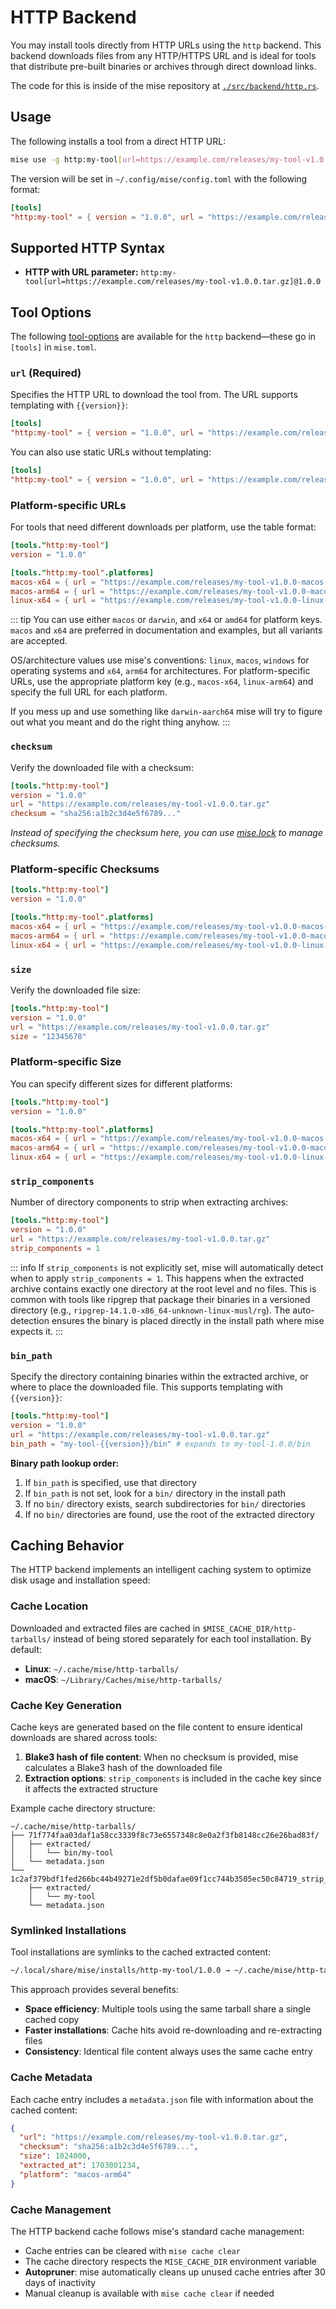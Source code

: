 # HTTP Backend <Badge type="warning" text="experimental" />

You may install tools directly from HTTP URLs using the `http` backend. This backend downloads files from any HTTP/HTTPS URL and is ideal for tools that distribute pre-built binaries or archives through direct download links.

The code for this is inside of the mise repository at [`./src/backend/http.rs`](https://github.com/jdx/mise/blob/main/src/backend/http.rs).

## Usage

The following installs a tool from a direct HTTP URL:

```sh
mise use -g http:my-tool[url=https://example.com/releases/my-tool-v1.0.0.tar.gz]@1.0.0
```

The version will be set in `~/.config/mise/config.toml` with the following format:

```toml
[tools]
"http:my-tool" = { version = "1.0.0", url = "https://example.com/releases/my-tool-v1.0.0.tar.gz" }
```

## Supported HTTP Syntax

- **HTTP with URL parameter:** `http:my-tool[url=https://example.com/releases/my-tool-v1.0.0.tar.gz]@1.0.0`

## Tool Options

The following [tool-options](/dev-tools/#tool-options) are available for the `http` backend—these
go in `[tools]` in `mise.toml`.

### `url` (Required)

Specifies the HTTP URL to download the tool from. The URL supports templating with `{{version}}`:

```toml
[tools]
"http:my-tool" = { version = "1.0.0", url = "https://example.com/releases/my-tool-v{{version}}.tar.gz" }
```

You can also use static URLs without templating:

```toml
[tools]
"http:my-tool" = { version = "1.0.0", url = "https://example.com/releases/my-tool-v1.0.0.tar.gz" }
```

### Platform-specific URLs

For tools that need different downloads per platform, use the table format:

```toml
[tools."http:my-tool"]
version = "1.0.0"

[tools."http:my-tool".platforms]
macos-x64 = { url = "https://example.com/releases/my-tool-v1.0.0-macos-x64.tar.gz" }
macos-arm64 = { url = "https://example.com/releases/my-tool-v1.0.0-macos-arm64.tar.gz" }
linux-x64 = { url = "https://example.com/releases/my-tool-v1.0.0-linux-x64.tar.gz" }
```

::: tip
You can use either `macos` or `darwin`, and `x64` or `amd64` for platform keys. `macos` and `x64` are preferred in documentation and examples, but all variants are accepted.

OS/architecture values use mise's conventions: `linux`, `macos`, `windows` for operating systems and `x64`, `arm64` for architectures. For platform-specific URLs, use the appropriate platform key (e.g., `macos-x64`, `linux-arm64`) and specify the full URL for each platform.

If you mess up and use something like `darwin-aarch64` mise will try to figure out what
you meant and do the right thing anyhow.
:::

### `checksum`

Verify the downloaded file with a checksum:

```toml
[tools."http:my-tool"]
version = "1.0.0"
url = "https://example.com/releases/my-tool-v1.0.0.tar.gz"
checksum = "sha256:a1b2c3d4e5f6789..."
```

*Instead of specifying the checksum here, you can use [mise.lock](/dev-tools/mise-lock) to manage checksums.*

### Platform-specific Checksums

```toml
[tools."http:my-tool"]
version = "1.0.0"

[tools."http:my-tool".platforms]
macos-x64 = { url = "https://example.com/releases/my-tool-v1.0.0-macos-x64.tar.gz", checksum = "sha256:a1b2c3d4e5f6789..." }
macos-arm64 = { url = "https://example.com/releases/my-tool-v1.0.0-macos-arm64.tar.gz", checksum = "sha256:b2c3d4e5f6789..." }
linux-x64 = { url = "https://example.com/releases/my-tool-v1.0.0-linux-x64.tar.gz", checksum = "sha256:c3d4e5f6789..." }
```

### `size`

Verify the downloaded file size:

```toml
[tools."http:my-tool"]
version = "1.0.0"
url = "https://example.com/releases/my-tool-v1.0.0.tar.gz"
size = "12345678"
```

### Platform-specific Size

You can specify different sizes for different platforms:

```toml
[tools."http:my-tool"]
version = "1.0.0"

[tools."http:my-tool".platforms]
macos-x64 = { url = "https://example.com/releases/my-tool-v1.0.0-macos-x64.tar.gz", size = "12345678" }
macos-arm64 = { url = "https://example.com/releases/my-tool-v1.0.0-macos-arm64.tar.gz", size = "9876543" }
linux-x64 = { url = "https://example.com/releases/my-tool-v1.0.0-linux-x64.tar.gz", size = "11111111" }
```

### `strip_components`

Number of directory components to strip when extracting archives:

```toml
[tools."http:my-tool"]
version = "1.0.0"
url = "https://example.com/releases/my-tool-v1.0.0.tar.gz"
strip_components = 1
```

::: info
If `strip_components` is not explicitly set, mise will automatically detect when to apply `strip_components = 1`. This happens when the extracted archive contains exactly one directory at the root level and no files. This is common with tools like ripgrep that package their binaries in a versioned directory (e.g., `ripgrep-14.1.0-x86_64-unknown-linux-musl/rg`). The auto-detection ensures the binary is placed directly in the install path where mise expects it.
:::

### `bin_path`

Specify the directory containing binaries within the extracted archive, or where to place the downloaded file. This supports templating with `{{version}}`:

```toml
[tools."http:my-tool"]
version = "1.0.0"
url = "https://example.com/releases/my-tool-v1.0.0.tar.gz"
bin_path = "my-tool-{{version}}/bin" # expands to my-tool-1.0.0/bin
```

**Binary path lookup order:**

1. If `bin_path` is specified, use that directory
2. If `bin_path` is not set, look for a `bin/` directory in the install path
3. If no `bin/` directory exists, search subdirectories for `bin/` directories
4. If no `bin/` directories are found, use the root of the extracted directory

## Caching Behavior

The HTTP backend implements an intelligent caching system to optimize disk usage and installation speed:

### Cache Location

Downloaded and extracted files are cached in `$MISE_CACHE_DIR/http-tarballs/` instead of being stored separately for each tool installation. By default:
- **Linux**: `~/.cache/mise/http-tarballs/`
- **macOS**: `~/Library/Caches/mise/http-tarballs/`

### Cache Key Generation

Cache keys are generated based on the file content to ensure identical downloads are shared across tools:

1. **Blake3 hash of file content**: When no checksum is provided, mise calculates a Blake3 hash of the downloaded file
2. **Extraction options**: `strip_components` is included in the cache key since it affects the extracted structure

Example cache directory structure:
```
~/.cache/mise/http-tarballs/
├── 71f774faa03daf1a58cc3339f8c73e6557348c8e0a2f3fb8148cc26e26bad83f/
│   ├── extracted/
│   │   └── bin/my-tool
│   └── metadata.json
└── 1c2af379bdf1fed266bc44b49271e2df5b0dafae09f1cc744b3505ec50c84719_strip_1/
    ├── extracted/
    │   └── my-tool
    └── metadata.json
```

### Symlinked Installations

Tool installations are symlinks to the cached extracted content:

```bash
~/.local/share/mise/installs/http-my-tool/1.0.0 → ~/.cache/mise/http-tarballs/71f774.../extracted
```

This approach provides several benefits:

- **Space efficiency**: Multiple tools using the same tarball share a single cached copy
- **Faster installations**: Cache hits avoid re-downloading and re-extracting files
- **Consistency**: Identical file content always uses the same cache entry

### Cache Metadata

Each cache entry includes a `metadata.json` file with information about the cached content:

```json
{
  "url": "https://example.com/releases/my-tool-v1.0.0.tar.gz",
  "checksum": "sha256:a1b2c3d4e5f6789...",
  "size": 1024000,
  "extracted_at": 1703001234,
  "platform": "macos-arm64"
}
```

### Cache Management

The HTTP backend cache follows mise's standard cache management:

- Cache entries can be cleared with `mise cache clear`
- The cache directory respects the `MISE_CACHE_DIR` environment variable
- **Autopruner**: mise automatically cleans up unused cache entries after 30 days of inactivity
- Manual cleanup is available with `mise cache clear` if needed

